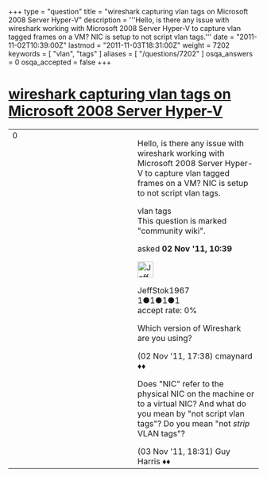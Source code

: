 +++
type = "question"
title = "wireshark capturing vlan tags on Microsoft 2008 Server Hyper-V"
description = '''Hello, is there any issue with wireshark working with Microsoft 2008 Server Hyper-V to capture vlan tagged frames on a VM? NIC is setup to not script vlan tags.'''
date = "2011-11-02T10:39:00Z"
lastmod = "2011-11-03T18:31:00Z"
weight = 7202
keywords = [ "vlan", "tags" ]
aliases = [ "/questions/7202" ]
osqa_answers = 0
osqa_accepted = false
+++

<div class="headNormal">

# [wireshark capturing vlan tags on Microsoft 2008 Server Hyper-V](/questions/7202/wireshark-capturing-vlan-tags-on-microsoft-2008-server-hyper-v)

</div>

<div id="main-body">

<div id="askform">

<table id="question-table" style="width:100%;"><colgroup><col style="width: 50%" /><col style="width: 50%" /></colgroup><tbody><tr class="odd"><td style="width: 30px; vertical-align: top"><div class="vote-buttons"><span id="post-7202-upvote" class="ajax-command post-vote up" rel="nofollow" title="I like this post (click again to cancel)"> </span><div id="post-7202-score" class="post-score" title="current number of votes">0</div><span id="post-7202-downvote" class="ajax-command post-vote down" rel="nofollow" title="I dont like this post (click again to cancel)"> </span> <span id="favorite-mark" class="ajax-command favorite-mark" rel="nofollow" title="mark/unmark this question as favorite (click again to cancel)"> </span><div id="favorite-count" class="favorite-count"></div></div></td><td><div id="item-right"><div class="question-body"><p>Hello, is there any issue with wireshark working with Microsoft 2008 Server Hyper-V to capture vlan tagged frames on a VM? NIC is setup to not script vlan tags.</p></div><div id="question-tags" class="tags-container tags"><span class="post-tag tag-link-vlan" rel="tag" title="see questions tagged &#39;vlan&#39;">vlan</span> <span class="post-tag tag-link-tags" rel="tag" title="see questions tagged &#39;tags&#39;">tags</span></div><div id="question-controls" class="post-controls"><div class="community-wiki">This question is marked "community wiki".</div></div><div class="post-update-info-container"><div class="post-update-info post-update-info-user"><p>asked <strong>02 Nov '11, 10:39</strong></p><img src="https://secure.gravatar.com/avatar/4b373234007e7fe3c7144cfd8044ca2d?s=32&amp;d=identicon&amp;r=g" class="gravatar" width="32" height="32" alt="JeffStok1967&#39;s gravatar image" /><p><span>JeffStok1967</span><br />
<span class="score" title="1 reputation points">1</span><span title="1 badges"><span class="badge1">●</span><span class="badgecount">1</span></span><span title="1 badges"><span class="silver">●</span><span class="badgecount">1</span></span><span title="1 badges"><span class="bronze">●</span><span class="badgecount">1</span></span><br />
<span class="accept_rate" title="Rate of the user&#39;s accepted answers">accept rate:</span> <span title="JeffStok1967 has no accepted answers">0%</span></p></div></div><div id="comments-container-7202" class="comments-container"><span id="7210"></span><div id="comment-7210" class="comment"><div id="post-7210-score" class="comment-score"></div><div class="comment-text"><p>Which version of Wireshark are you using?</p></div><div id="comment-7210-info" class="comment-info"><span class="comment-age">(02 Nov '11, 17:38)</span> <span class="comment-user userinfo">cmaynard ♦♦</span></div></div><span id="7231"></span><div id="comment-7231" class="comment"><div id="post-7231-score" class="comment-score"></div><div class="comment-text"><p>Does "NIC" refer to the physical NIC on the machine or to a virtual NIC? And what do you mean by "not script vlan tags"? Do you mean "not <em>strip</em> VLAN tags"?</p></div><div id="comment-7231-info" class="comment-info"><span class="comment-age">(03 Nov '11, 18:31)</span> <span class="comment-user userinfo">Guy Harris ♦♦</span></div></div></div><div id="comment-tools-7202" class="comment-tools"></div><div class="clear"></div><div id="comment-7202-form-container" class="comment-form-container"></div><div class="clear"></div></div></td></tr></tbody></table>

</div>

</div>

